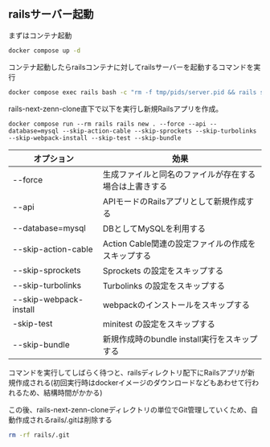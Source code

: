 ## railsサーバー起動
まずはコンテナ起動
```bash
docker compose up -d
```
コンテナ起動したらrailsコンテナに対してrailsサーバーを起動するコマンドを実行
```bash
docker compose exec rails bash -c "rm -f tmp/pids/server.pid && rails s -b '0.0.0.0'"
```

rails-next-zenn-clone直下で以下を実行し新規Railsアプリを作成。
```shell
docker compose run --rm rails rails new . --force --api --database=mysql --skip-action-cable --skip-sprockets --skip-turbolinks --skip-webpack-install --skip-test --skip-bundle
```
| オプション | 効果 |
| --- | --- |
|--force | 生成ファイルと同名のファイルが存在する場合は上書きする |
|--api | APIモードのRailsアプリとして新規作成する |
|--database=mysql | DBとしてMySQLを利用する |
|--skip-action-cable | Action Cable関連の設定ファイルの作成をスキップする |
|--skip-sprockets | Sprockets の設定をスキップする |
|--skip-turbolinks | Turbolinks の設定をスキップする |
|--skip-webpack-install | webpackのインストールをスキップする |
|-skip-test | minitest の設定をスキップする |
|--skip-bundle|新規作成時のbundle install実行をスキップする|

コマンドを実行してしばらく待つと、railsディレクトリ配下にRailsアプリが新規作成される(初回実行時はdockerイメージのダウンロードなどもあわせて行われるため、結構時間がかかる)

この後、rails-next-zenn-cloneディレクトリの単位でGit管理していくため、自動作成されるrails/.gitは削除する
```bash
rm -rf rails/.git
```